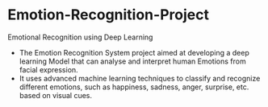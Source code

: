 # Emotion-Recognition-Project
Emotional Recognition using Deep Learning
- The Emotion Recognition System project aimed at developing a deep learning Model that can
analyse and interpret human Emotions from facial expression.
- It uses advanced machine learning techniques to classify and recognize different emotions, such
as happiness, sadness, anger, surprise, etc. based on visual cues.
